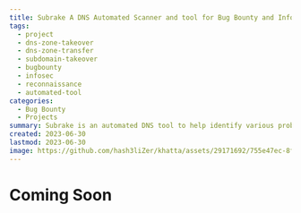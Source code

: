 ```yaml
---
title: Subrake A DNS Automated Scanner and tool for Bug Bounty and Infosec
tags:
  - project
  - dns-zone-takeover
  - dns-zone-transfer
  - subdomain-takeover
  - bugbounty
  - infosec
  - reconnaissance
  - automated-tool
categories:
  - Bug Bounty
  - Projects
summary: Subrake is an automated DNS tool to help identify various problems for a domain. It can help you check Zone Transfer, DNS Zone Takeover and goes through a cycle to locate Subdomain Takeovers. The tool is fully automated and written in python
created: 2023-06-30
lastmod: 2023-06-30
image: https://github.com/hash3liZer/khatta/assets/29171692/755e47ec-8f67-45e9-a7cb-04efe7584127
---
```


# Coming Soon
